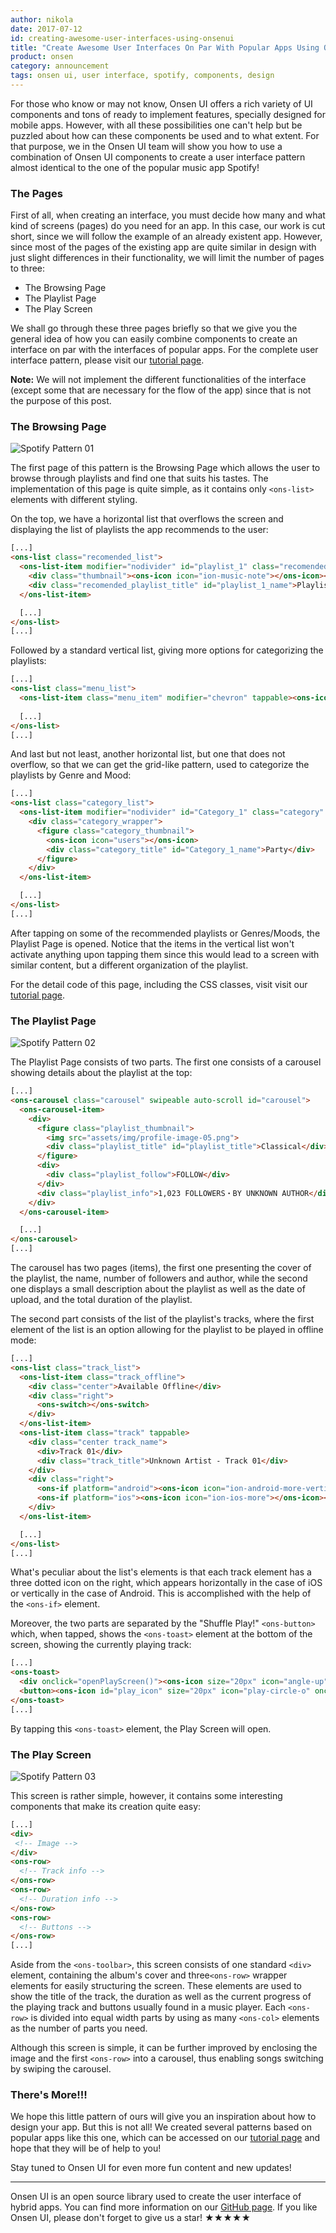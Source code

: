 ```yaml
---
author: nikola
date: 2017-07-12
id: creating-awesome-user-interfaces-using-onsenui
title: "Create Awesome User Interfaces On Par With Popular Apps Using Onsen UI"
product: onsen
category: announcement
tags: onsen ui, user interface, spotify, components, design
---
```


For those who know or may not know, Onsen UI offers a rich variety of UI components and tons of ready to implement features, specially designed for mobile apps. However, with all these possibilities one can't help but be puzzled about how can these components be used and to what extent. For that purpose, we in the Onsen UI team will show you how to use a combination of Onsen UI components to create a user interface pattern almost identical to the one of the popular music app Spotify!

<!-- more -->

### The Pages

First of all, when creating an interface, you must decide how many and what kind of screens (pages) do you need for an app. In this case, our work is cut short, since we will follow the example of an already existent app. However, since most of the pages of the existing app are quite similar in design with just slight differences in their functionality, we will limit the number of pages to three:

 - The Browsing Page
 - The Playlist Page
 - The Play Screen

We shall go through these three pages briefly so that we give you the general idea of how you can easily combine components to create an interface on par with the interfaces of popular apps. For the complete user interface pattern, please visit our [tutorial page](https://onsen.io/tutorial/).

**Note:** We will not implement the different functionalities of the interface (except some that are necessary for the flow of the app) since that is not the purpose of this post.

### The Browsing Page

![Spotify Pattern 01](/blog/content/images/2017/Jul/spotify_pattern_01.png)

The first page of this pattern is the Browsing Page which allows the user to browse through playlists and find one that suits his tastes. The implementation of this page is quite simple, as it contains only `<ons-list>` elements with different styling. 

On the top, we have a horizontal list that overflows the screen and displaying the list of playlists the app recommends to the user:

```html
[...]
<ons-list class="recomended_list">
  <ons-list-item modifier="nodivider" id="playlist_1" class="recomended_playlist" onclick="openPlaylist(this.id)">
    <div class="thumbnail"><ons-icon icon="ion-music-note"></ons-icon></div>
    <div class="recomended_playlist_title" id="playlist_1_name">Playlist 1</div>
  </ons-list-item>

  [...]
</ons-list>
[...]
```

Followed by a standard vertical list, giving more options for categorizing the playlists:

```html
[...]
<ons-list class="menu_list">
  <ons-list-item class="menu_item" modifier="chevron" tappable><ons-icon icon="line-chart"></ons-icon>  Charts</ons-list-item>
  
  [...]
</ons-list>
[...]
```

And last but not least, another horizontal list, but one that does not overflow, so that we can get the grid-like pattern, used to categorize the playlists by Genre and Mood:

```html
[...]
<ons-list class="category_list">
  <ons-list-item modifier="nodivider" id="Category_1" class="category" onclick="openPlaylist(this.id)">
    <div class="category_wrapper">
      <figure class="category_thumbnail">
        <ons-icon icon="users"></ons-icon>
        <div class="category_title" id="Category_1_name">Party</div>
      </figure>
    </div>
  </ons-list-item>

  [...]
</ons-list>
[...]
```

After tapping on some of the recommended playlists or Genres/Moods, the Playlist Page is opened. Notice that the items in the vertical list won't activate anything upon tapping them since this would lead to a screen with similar content, but a different organization of the playlist. 

For the detail code of this page, including the CSS classes, visit visit our [tutorial page](https://onsen.io/tutorial/).

### The Playlist Page

![Spotify Pattern 02](/blog/content/images/2017/Jul/spotify_pattern_02.png)

The Playlist Page consists of two parts. The first one consists of a carousel showing details about the playlist at the top: 

```html
[...]
<ons-carousel class="carousel" swipeable auto-scroll id="carousel">
  <ons-carousel-item>
    <div>
      <figure class="playlist_thumbnail">
        <img src="assets/img/profile-image-05.png">
        <div class="playlist_title" id="playlist_title">Classical</div>
      </figure>
      <div>
        <div class="playlist_follow">FOLLOW</div>
      </div>
      <div class="playlist_info">1,023 FOLLOWERS・BY UNKNOWN AUTHOR</div>
    </div>
  </ons-carousel-item>

  [...]
</ons-carousel>
[...]
```

The carousel has two pages (items), the first one presenting the cover of the playlist, the name, number of followers and author, while the second one displays a small description about the playlist as well as the date of upload, and the total duration of the playlist.

The second part consists of the list of the playlist's tracks, where the first element of the list is an option allowing for the playlist to be played in offline mode:

```html
[...]
<ons-list class="track_list">
  <ons-list-item class="track_offline">
    <div class="center">Available Offline</div>
    <div class="right">
      <ons-switch></ons-switch>
    </div>
  </ons-list-item>
  <ons-list-item class="track" tappable>
    <div class="center track_name">
      <div>Track 01</div>
      <div class="track_title">Unknown Artist - Track 01</div>
    </div>
    <div class="right">
      <ons-if platform="android"><ons-icon icon="ion-android-more-vertical"></ons-icon></ons-if>
      <ons-if platform="ios"><ons-icon icon="ion-ios-more"></ons-icon></ons-if>
    </div>
  </ons-list-item>

  [...]
</ons-list>
[...]
```

What's peculiar about the list's elements is that each track element has a three dotted icon on the right, which appears horizontally in the case of iOS or vertically in the case of Android. This is accomplished with the help of the `<ons-if>` element.

Moreover, the two parts are separated by the "Shuffle Play!" `<ons-button>` which, when tapped, shows the `<ons-toast>` element at the bottom of the screen, showing the currently playing track:

```html
[...]
<ons-toast>
  <div onclick="openPlayScreen()"><ons-icon size="20px" icon="angle-up"></ons-icon> Unknown Artist - Track 01 </div>
  <button><ons-icon id="play_icon" size="20px" icon="play-circle-o" onclick="play_toggle(this.id)"></ons-icon></button>
</ons-toast>
[...]
```

By tapping this `<ons-toast>` element, the Play Screen will open.

### The Play Screen

![Spotify Pattern 03](/blog/content/images/2017/Jul/spotify_pattern_03.png)

This screen is rather simple, however, it contains some interesting components that make its creation quite easy:


```html
[...]
<div>
 <!-- Image -->
</div>
<ons-row>
  <!-- Track info -->
</ons-row>
<ons-row>
  <!-- Duration info -->
</ons-row>
<ons-row>
  <!-- Buttons -->
</ons-row>
[...]
```

Aside from the `<ons-toolbar>`, this screen consists of one standard `<div>` element, containing the album's cover and three`<ons-row>` wrapper elements for easily structuring the screen. These elements are used to show the title of the track, the duration as well as the current progress of the playing track and buttons usually found in a music player. Each `<ons-row>` is divided into equal width parts by using as many `<ons-col>` elements as the number of parts you need.

Although this screen is simple, it can be further improved by enclosing the image and the first `<ons-row>` into a carousel, thus enabling songs switching by swiping the carousel.

### There's More!!!

We hope this little pattern of ours will give you an inspiration about how to design your app. But this is not all! We created several patterns based on popular apps like this one, which can be accessed on our [tutorial page](https://onsen.io/tutorial/) and hope that they will be of help to you!

Stay tuned to Onsen UI for even more fun content and new updates!

---

Onsen UI is an open source library used to create the user interface of hybrid apps. You can find more information on our [GitHub page](https://github.com/OnsenUI/OnsenUI). If you like Onsen UI, please don't forget to give us a star! ★★★★★
